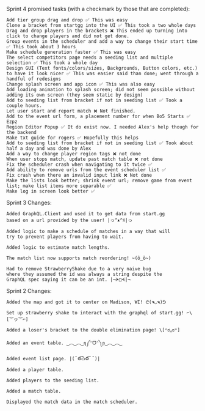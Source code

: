 Sprint 4 promised tasks (with a checkmark by those that are completed):

    Add tier group drag and drop ✅ This was easy
    Clone a bracket from startgg into the UI ✅ This took a two whole days
    Drag and drop players in the brackets ❌ This ended up turning into click to change players and did not get done.
    Group events in the scheduler and add a way to change their start time ✅ This took about 3 hours
    Make schedule generation faster ✅ This was easy
    The select competitors page needs a seeding list and multiple selection ✅ This took a whole day
    Design GUI (Text fonts/colors/sizes, Backgrounds, Button colors, etc.) to have it look nicer ✅ This was easier said than done; went through a handful of redesigns
    Change splash screen and app icon ✅ This was also easy
    Add loading animation to splash screen; did not seem possible without adding its own screen (they seem static by design)
    Add to seeding list from bracket if not in seeding list ✅ Took a couple hours.
    Let user start and report match ❌ Not finished. 
    Add to the event url form, a placement number for when Bo5 Starts ✅ Ezpz
    Region Editor Popup ✅ It do exist now. I needed Alex's help though for the backend
    Make txt guide for rogers ✅ Hopefully this helps
    Add to seeding list from bracket if not in seeding list	✅ Took about half a day and was done by Alex
    Add a way to change player region tags ❌ not done
    When user stops match, update past match table ❌ not done
    Fix the scheduler crash when navigating to it twice	✅
    Add ability to remove urls from the event scheduler list ✅
    Fix crash when there an invalid input link ❌ Not done
    Make the lists look better; shrink event url; remove game from event list; make list items more separable ✅
    Make log in screen look better ✅

Sprint 3 Changes:

    Added GraphQL.Client and used it to get data from start.gg
    based on a url provided by the user! |っ^ᴥ^ꐦ|っ

    Added logic to make a schedule of matches in a way that will 
    try to prevent players from having to wait.

    Added logic to estimate match lengths.

    The match list now supports match reordering! ~(ȍ‿ȍ~)

    Had to remove StrawberryShake due to a very naive bug 
    where they assumed the id was always a string despite the 
    GraphQL spec saying it can be an int. |¬ᗒ□ᗕ|¬

Sprint 2 Changes:

    Added the map and got it to center on Madison, WI! ᕦ(ຈ◡ຈ)ᕤ
    
    Set up strawberry shake to interact with the graphql of start.gg! ⌐\[︶ヮ︶⌐]
    
    Added a loser's bracket to the double elimination page! \[ᵒಠ‸ಠᵒ]
    
    Added an event table. ‿︵‿︵‿ɳ༼ᵔᗜᵔ༽ɲ‿︵‿︵‿
    
    Added event list page. |(ˇ⚙͠ѽ⚙͠ ˇ)|
    
    Added a player table.
    
    Added players to the seeding list.
    
    Added a match table.
    
    Displayed the match data in the match scheduler.
